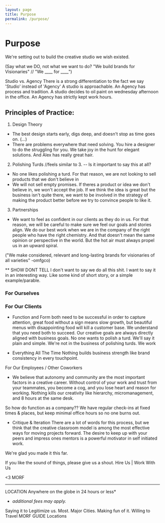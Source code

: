 ```yaml
---
layout: page
title: Purpose
permalink: /purpose/
---
```


# Purpose

We're setting out to build the creative studio we wish existed.

(Say what we DO, not what we want to do? "We build brands for Visionaries" // "We ____ for ____")

Studio vs. Agency
There is a strong differentiation to the fact we say 'Studio' instead of 'Agency'
A studio is approachable.
An Agency has process and tradition.
A studio decides to oil paint on wednesday afternoon in the office.
An Agency has strictly kept work hours.


## Principles of Practice:

1. Design Theory
- The best design starts early, digs deep, and doesn't stop as time goes on. (...)
- There are problems everywhere that need solving. You hire a designer to do the struggling for you. We take joy in the hunt for elegant solutions. And Alex has really great hair.

2. Polishing Turds //feels similar to 3. -- Is it important to say this at all?
- No one likes polishing a turd. For that reason, we are not looking to sell products that we don't believe in
- We will not sell empty promises. If theres a product or idea we don't believe in, we won't accept the job. If we think the idea is great but the business isn't quite there, we want to be involved in the strategy of making the product better before we try to convince people to like it.

3. Partnerships
- We want to feel as confident in our clients as they do in us. For that reason, we will be careful to make sure we feel our goals and stories align. We do our best work when we are in the company of the right people who have the right chemistry. And that doesn't mean the same opinion or perspective in the world. But the hot air must always propel us in an upward spiral.

("We make considered, relevant and long-lasting brands for visionaries of all varieties" -omfgco)

** SHOW DONT TELL
I don't want to say we do all this shit. I want to say it in an interesting way.
Like some kind of short story, or a simple example/parable.

### For Ourselves

### For Our Clients

- Function and Form
both need to be successful in order to capture attention, great food without a sign means slow growth, but beautiful menus with disappointing food will kill a customer base. We understand that you need both to succeed.
Our creative goals are always directly aligned with business goals.
No one wants to polish a turd.
We'll say it plain and simple. We're not in the business of polishing turds.
We work

- Everything All The Time
Nothing builds business strength like brand consistency in every touchpoint.

For Our Employees / Other Coworkers

- We believe that autonomy and community are the most important factors in a creative career.
Without control of your work and trust from your teammates, you become a cog, and you lose heart and reason for working. Nothing kills our creativity like hierarchy, micromanagement, and 8 hours at the same desk.

So how do function as a company??
We have regular check-ins at fixed times & places, but keep minimal office hours so no one burns out.


- Critique & Iteration
There are a lot of words for this process, but we think that the creative classroom model is among the most effective ways for moving projects forward. The desire to keep up with your peers and impress ones mentors is a powerful motivator in self initiated work.

We're glad you made it this far.

If you like the sound of things, please give us a shout.
Hire Us | Work With Us

<3 MORF


------

LOCATION
Anywhere on the globe in 24 hours or less*

* *additional fees may apply.*

Saying it to Legitimize us.
Most. Major Cities.
Making fun of it.
Willing to Travel
MORF GUIDE
Locations
